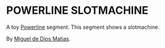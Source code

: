 # POWERLINE SLOTMACHINE

A toy [Powerline](https://powerline.readthedocs.io/en/master/) segment. This segment shows a slotmachine.

By [Miguel de Dios Matias](https://github.com/mdtrooper).